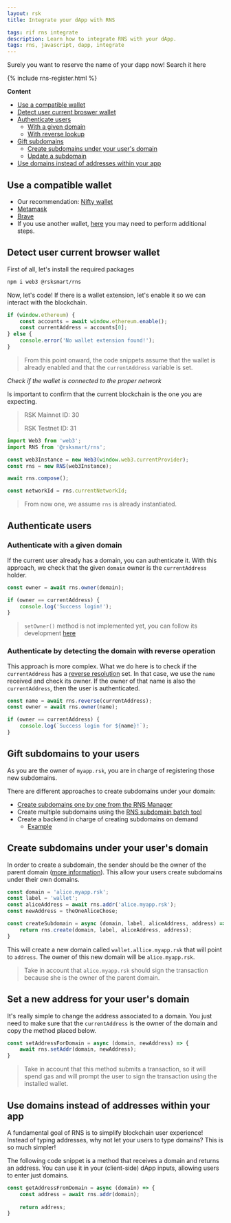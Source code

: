 ```yaml
---
layout: rsk
title: Integrate your dApp with RNS

tags: rif rns integrate
description: Learn how to integrate RNS with your dApp.
tags: rns, javascript, dapp, integrate
---
```


Surely you want to reserve the name of your dapp now! Search it here

{% include rns-register.html %}


**Content**
*  [Use a compatible wallet](#use-a-compatible-wallet)
*  [Detect user current broswer wallet](#detect-user-current-browser-wallet)
*  [Authenticate users](#authenticate-users)
    *  [With a given domain](#authenticate-with-a-given-domain)
    *  [With reverse lookup](#authenticate-by-detecting-the-domain-with-reverse-operation)
* [Gift subdomains](#gift-subdomains-to-your-users)
    * [Create subdomains under your user's domain](#create-subdomains-under-your-users-domain)
    * [Update a subdomain](#set-a-new-address-for-your-users-domain)
*  [Use domains instead of addresses within your app](#use-domains-instead-of-addresses-within-your-app)

## Use a compatible wallet
  * Our recommendation: [Nifty wallet](https://chrome.google.com/webstore/detail/nifty-wallet/jbdaocneiiinmjbjlgalhcelgbejmnid?hl=en)
  * [Metamask](https://metamask.io/)
  * [Brave](https://brave.com/)
  * If you use another wallet, [here](/develop/apps/wallets/) you may need to perform additional steps.

## Detect user current browser wallet

First of all, let's install the required packages

```bash
npm i web3 @rsksmart/rns
```

Now, let's code! 
If there is a wallet extension, let's enable it so we can interact with the blockchain.

```javascript
if (window.ethereum) {
    const accounts = await window.ethereum.enable();
    const currentAddress = accounts[0];
} else {
    console.error('No wallet extension found!');
}
```

> From this point onward, the code snippets assume that the wallet is already enabled and that the `currentAddress` variable is set.

*Check if the wallet is connected to the proper network*

Is important to confirm that the current blockchain is the one you are expecting.

>RSK Mainnet ID: 30
>
>RSK Testnet ID: 31

```javascript
import Web3 from 'web3';
import RNS from '@rsksmart/rns';

const web3Instance = new Web3(window.web3.currentProvider);
const rns = new RNS(web3Instance);

await rns.compose();

const networkId = rns.currentNetworkId;
```

> From now one, we assume `rns` is already instantiated.

## Authenticate users

### Authenticate with a given domain

If the current user already has a domain, you can authenticate it.
With this approach, we check that the given `domain` owner is the `currentAddress` holder.

```javascript
const owner = await rns.owner(domain);

if (owner == currentAddress) {
    console.log('Success login!');
}
```

> `setOwner()` method is not implemented yet, you can follow its development [here](https://github.com/rnsdomains/rns-js/issues/52)

### Authenticate by detecting the domain with reverse operation

This approach is more complex. What we do here is to check if the `currentAddress` has a [reverse resolution](/rif/rns/architecture/ReverseSuite/) set. In that case, we use the `name` received and check its owner. If the owner of that name is also the `currentAddress`, then the user is authenticated.

```javascript
const name = await rns.reverse(currentAddress);
const owner = await rns.owner(name);

if (owner == currentAddress) {
    console.log(`Success login for ${name}!`);
}
```

## Gift subdomains to your users

As you are the owner of `myapp.rsk`, you are in charge of registering those new subdomains.

There are different approaches to create subdomains under your domain:
* [Create subdomains one by one from the RNS Manager](/rif/rns/operations/register-subdomain/)
* Create multiple subdomains using the [RNS subdomain batch tool](https://github.com/rnsdomains/rns-subdomain-batch) 
* Create a backend in charge of creating subdomains on demand
    * [Example](https://github.com/rnsdomains/rns-subdomain-tool)

## Create subdomains under your user's domain

In order to create a subdomain, the sender should be the owner of the parent domain ([more information](/rif/rns/architecture/registry/)). This allow your users create subdomains under their own domains.

```javascript
const domain = 'alice.myapp.rsk';
const label = 'wallet';
const aliceAddress = await rns.addr('alice.myapp.rsk');
const newAddress = theOneAliceChose;

const createSubdomain = async (domain, label, aliceAddress, address) => {
    return rns.create(domain, label, aliceAddress, address);
}
```

This will create a new domain called `wallet.allice.myapp.rsk` that will point to `address`. The owner of this new domain will be `alice.myapp.rsk`.

> Take in account that `alice.myapp.rsk` should sign the transaction because she is the owner of the parent domain.

## Set a new address for your user's domain

It's really simple to change the address associated to a domain. You just need to make sure that the `currentAddress` is the owner of the domain and copy the method placed below.

```javascript
const setAddressForDomain = async (domain, newAddress) => {
    await rns.setAddr(domain, newAddress);
}
```

> Take in account that this method submits a transaction, so it will spend gas and will prompt the user to sign the transaction using the installed wallet.

## Use domains instead of addresses within your app

A fundamental goal of RNS is to simplify blockchain user experience! Instead of typing addresses, why not let your users to type domains? This is so much simpler!

The following code snippet is a method that receives a domain and returns an address. You can use it in your (client-side) dApp inputs, allowing users to enter just domains.

```javascript
const getAddressFromDomain = async (domain) => {
    const address = await rns.addr(domain);
    
    return address;
}
```
